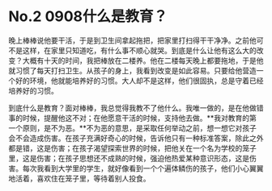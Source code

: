 # No.2 0908什么是教育？

晚上棒棒说他要干活，于是到卫生间拿起拖把，把家里打扫得干干净净。之前他可不是这样，在家里只知道吃，有什么事不顺心就哭。到底是什么让他有这么大的改变？大概有十天的时间，我把棒放在二楼养。他在二楼每天晚上都要拖地，于是他就习惯了每天打扫卫生。从孩子的身上，我看到改变是如此容易。只要给他营造一个好的环境，他就能培养好的习惯。大人却不是这样，他们很固执，总是守着已经培养好的习惯。

到底什么是教育？面对棒棒，我总觉得我教不了他什么。我唯一做的，是在他做错事的时候，提醒他这不对；在他愿意干活的时候，支持他去做。**我对教育的第一个原则，是不为恶。**不为恶的意思，是采取任何举动之前，想一想它对孩子会不会造成伤害。在孩子充满好奇心的时候，告诉他只有一种标准答案，除此之外都是错，这是伤害；在孩子渴望探索世界的时候，把他关在一个名为学校的笼子里，这是伤害；在孩子思想还不成熟的时候，强迫他热爱某种意识形态，这是伤害。每次我看到大学里的学生，就好像看到一个个遍体鳞伤的孩子，他们小心翼翼地活着，喜欢住在笼子里，等待着别人投食。 

